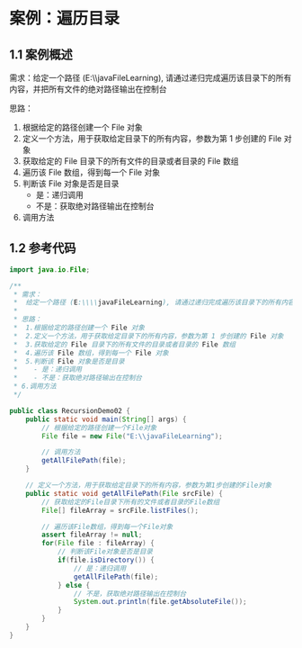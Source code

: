 # 案例：遍历目录

## 1.1 案例概述

需求：给定一个路径 (E:\\\\javaFileLearning), 请通过递归完成遍历该目录下的所有内容，并把所有文件的绝对路径输出在控制台

思路：

1. 根据给定的路径创建一个 File 对象
2. 定义一个方法，用于获取给定目录下的所有内容，参数为第 1 步创建的 File 对象
3. 获取给定的 File 目录下的所有文件的目录或者目录的 File 数组
4. 遍历该 File 数组，得到每一个 File 对象
5. 判断该 File 对象是否是目录
   - 是：递归调用
   - 不是：获取绝对路径输出在控制台
6. 调用方法

## 1.2 参考代码

```java
import java.io.File;

/**
 * 需求：
 *  给定一个路径 (E:\\\\javaFileLearning), 请通过递归完成遍历该目录下的所有内容，并把所有文件的绝对路径输出在控制台
 *
 * 思路：
 *  1.根据给定的路径创建一个 File 对象
 *  2.定义一个方法，用于获取给定目录下的所有内容，参数为第 1 步创建的 File 对象
 *  3.获取给定的 File 目录下的所有文件的目录或者目录的 File 数组
 *  4.遍历该 File 数组，得到每一个 File 对象
 *  5.判断该 File 对象是否是目录
 *    - 是：递归调用
 *    - 不是：获取绝对路径输出在控制台
 * 6.调用方法
 */

public class RecursionDemo02 {
    public static void main(String[] args) {
        // 根据给定的路径创建一个File对象
        File file = new File("E:\\javaFileLearning");

        // 调用方法
        getAllFilePath(file);
    }

    // 定义一个方法，用于获取给定目录下的所有内容，参数为第1步创建的File对象
    public static void getAllFilePath(File srcFile) {
        // 获取给定的File目录下所有的文件或者目录的File数组
        File[] fileArray = srcFile.listFiles();

        // 遍历该File数组，得到每一个File对象
        assert fileArray != null;
        for(File file : fileArray) {
            // 判断该File对象是否是目录
            if(file.isDirectory()) {
                // 是：递归调用
                getAllFilePath(file);
            } else {
                // 不是，获取绝对路径输出在控制台
                System.out.println(file.getAbsoluteFile());
            }
        }
    }
}
```

